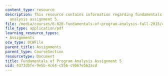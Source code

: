 ```yaml
---
content_type: resource
description: This resource contains information regarding fundamentals of program
  analysis assignment 5.
file: /media/courses/6-820-fundamentals-of-program-analysis-fall-2015/4373dbfe9e5b4c64c556c9b67e562acd_MIT6_820F15_ps5.pdf
file_type: application/pdf
learning_resource_types:
- Assignments
ocw_type: OCWFile
parent_title: Assignments
parent_type: CourseSection
resourcetype: Document
title: Fundamentals of Program Analysis Assignment 5
uid: 4373dbfe-9e5b-4c64-c556-c9b67e562acd
---
```

